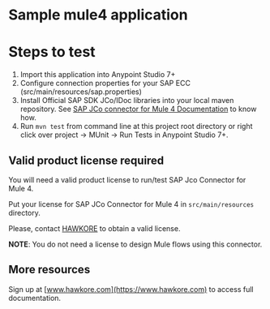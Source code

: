 # Sample mule4 application

# Steps to test

1. Import this application into Anypoint Studio 7+
2. Configure connection properties for your SAP ECC (src/main/resources/sap.properties)
3. Install Official SAP SDK JCo/IDoc libraries into your local maven repository. See [SAP JCo connector for Mule 4 Documentation](https://docs.hawkore.com/private/sap-jco-connector-mule4/) to know how.
4. Run `mvn test` from command line at this project root directory or right click over project -> MUnit -> Run Tests in Anypoint Studio 7+.

## Valid product license required

You will need a valid product license to run/test SAP Jco Connector for Mule 4.

Put your license for SAP JCo Connector for Mule 4 in `src/main/resources` directory.

Please, contact [HAWKORE](https://www.hawkore.com) to obtain a valid license.

**NOTE**: You do not need a license to design Mule flows using this connector.

## More resources

Sign up at [www.hawkore.com](https://www.hawkore.com) to access full documentation.
